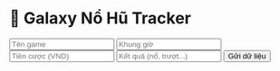 <!DOCTYPE html>
<html lang="en">
<head>
  <meta charset="UTF-8" />
  <meta name="viewport" content="width=device-width, initial-scale=1.0"/>
  <title>Galaxy Tool</title>
  <link rel="stylesheet" href="style.css" />
</head>
<body>
  <div class="container">
    <h1>🌌 Galaxy Nổ Hũ Tracker</h1>
    <form id="data-form">
      <input type="text" id="game" placeholder="Tên game" required />
      <input type="text" id="khunggio" placeholder="Khung giờ" required />
      <input type="number" id="cuoc" placeholder="Tiền cược (VND)" required />
      <input type="text" id="ketqua" placeholder="Kết quả (nổ, trượt...)" required />
      <button type="submit">Gửi dữ liệu</button>
    </form>
    <p id="status"></p>
  </div>

  <script src="script.js"></script>
</body>
</html>

